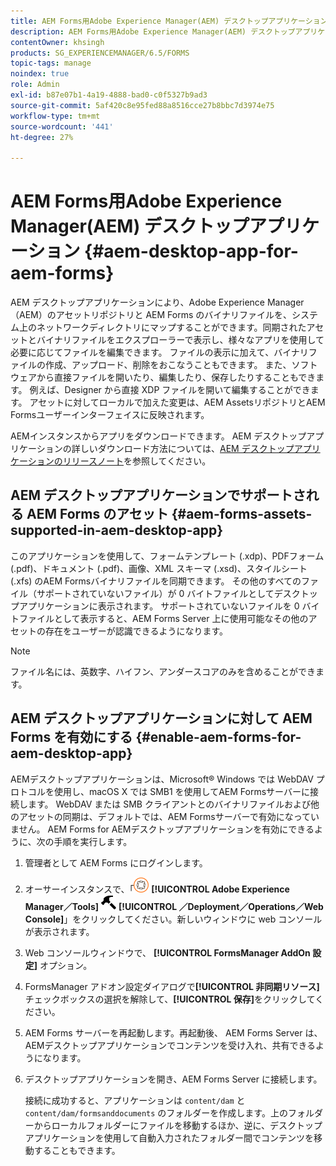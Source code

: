 ```yaml
---
title: AEM Forms用Adobe Experience Manager(AEM) デスクトップアプリケーション
description: AEM Forms用Adobe Experience Manager(AEM) デスクトップアプリケーション
contentOwner: khsingh
products: SG_EXPERIENCEMANAGER/6.5/FORMS
topic-tags: manage
noindex: true
role: Admin
exl-id: b87e07b1-4a19-4888-bad0-c0f5327b9ad3
source-git-commit: 5af420c8e95fed88a8516cce27b8bbc7d3974e75
workflow-type: tm+mt
source-wordcount: '441'
ht-degree: 27%

---
```


# AEM Forms用Adobe Experience Manager(AEM) デスクトップアプリケーション {#aem-desktop-app-for-aem-forms}

AEM デスクトップアプリケーションにより、Adobe Experience Manager（AEM）のアセットリポジトリと AEM Forms のバイナリファイルを、システム上のネットワークディレクトリにマップすることができます。同期されたアセットとバイナリファイルをエクスプローラーで表示し、様々なアプリを使用して必要に応じてファイルを編集できます。 ファイルの表示に加えて、バイナリファイルの作成、アップロード、削除をおこなうこともできます。 また、ソフトウェアから直接ファイルを開いたり、編集したり、保存したりすることもできます。 例えば、Designer から直接 XDP ファイルを開いて編集することができます。 アセットに対してローカルで加えた変更は、AEM AssetsリポジトリとAEM Formsユーザーインターフェイスに反映されます。

AEMインスタンスからアプリをダウンロードできます。 AEM デスクトップアプリケーションの詳しいダウンロード方法については、[AEM デスクトップアプリケーションのリリースノート](https://experienceleague.adobe.com/docs/experience-manager-desktop-app/using/release-notes.html?lang=ja)を参照してください。

## AEM デスクトップアプリケーションでサポートされる AEM Forms のアセット {#aem-forms-assets-supported-in-aem-desktop-app}

このアプリケーションを使用して、フォームテンプレート (.xdp)、PDFフォーム (.pdf)、ドキュメント (.pdf)、画像、XML スキーマ (.xsd)、スタイルシート (.xfs) のAEM Formsバイナリファイルを同期できます。 その他のすべてのファイル（サポートされていないファイル）が 0 バイトファイルとしてデスクトップアプリケーションに表示されます。 サポートされていないファイルを 0 バイトファイルとして表示すると、AEM Forms Server 上に使用可能なその他のアセットの存在をユーザーが認識できるようになります。

>[!NOTE]
>
>ファイル名には、英数字、ハイフン、アンダースコアのみを含めることができます。

## AEM デスクトップアプリケーションに対して AEM Forms を有効にする {#enable-aem-forms-for-aem-desktop-app}

AEMデスクトップアプリケーションは、Microsoft® Windows では WebDAV プロトコルを使用し、macOS X では SMB1 を使用してAEM Formsサーバーに接続します。 WebDAV または SMB クライアントとのバイナリファイルおよび他のアセットの同期は、デフォルトでは、AEM Formsサーバーで有効になっていません。 AEM Forms for AEMデスクトップアプリケーションを有効にできるように、次の手順を実行します。

1. 管理者として AEM Forms にログインします。
1. オーサーインスタンスで、「![adobeexperiencemanager](assets/adobeexperiencemanager.png) **[!UICONTROL Adobe Experience Manager／Tools]** ![ハンマー](assets/hammer.png) **[!UICONTROL ／Deployment／Operations／Web Console]**」をクリックしてください。新しいウィンドウに web コンソールが表示されます。
1. Web コンソールウィンドウで、 **[!UICONTROL FormsManager AddOn 設定]** オプション。
1. FormsManager アドオン設定ダイアログで&#x200B;**[!UICONTROL 非同期リソース]**&#x200B;チェックボックスの選択を解除して、**[!UICONTROL 保存]**&#x200B;をクリックしてください。
1. AEM Forms サーバーを再起動します。再起動後、 AEM Forms Server は、AEMデスクトップアプリケーションでコンテンツを受け入れ、共有できるようになります。
1. デスクトップアプリケーションを開き、AEM Forms Server に接続します。

   接続に成功すると、アプリケーションは `content/dam` と `content/dam/formsanddocuments` のフォルダーを作成します。上のフォルダーからローカルフォルダーにファイルを移動するほか、逆に、デスクトップアプリケーションを使用して自動入力されたフォルダー間でコンテンツを移動することもできます。
